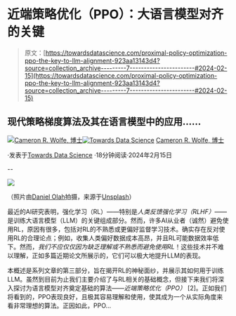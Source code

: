 # **近端策略优化（PPO）**：大语言模型对齐的关键

> 原文：[https://towardsdatascience.com/proximal-policy-optimization-ppo-the-key-to-llm-alignment-923aa13143d4?source=collection_archive---------7-----------------------#2024-02-15](https://towardsdatascience.com/proximal-policy-optimization-ppo-the-key-to-llm-alignment-923aa13143d4?source=collection_archive---------7-----------------------#2024-02-15)

## 现代策略梯度算法及其在语言模型中的应用……

[](https://wolfecameron.medium.com/?source=post_page---byline--923aa13143d4--------------------------------)[![Cameron R. Wolfe, 博士](../Images/52bb88d7cf1105501be2fae5ccbe7a03.png)](https://wolfecameron.medium.com/?source=post_page---byline--923aa13143d4--------------------------------)[](https://towardsdatascience.com/?source=post_page---byline--923aa13143d4--------------------------------)[![Towards Data Science](../Images/a6ff2676ffcc0c7aad8aaf1d79379785.png)](https://towardsdatascience.com/?source=post_page---byline--923aa13143d4--------------------------------) [Cameron R. Wolfe, 博士](https://wolfecameron.medium.com/?source=post_page---byline--923aa13143d4--------------------------------)

·发表于[Towards Data Science](https://towardsdatascience.com/?source=post_page---byline--923aa13143d4--------------------------------) ·18分钟阅读·2024年2月15日

--

![](../Images/bd5ca84ae9538a8e1d8a9539273ae459.png)

（照片由[Daniel Olah](https://unsplash.com/@danesduet?utm_content=creditCopyText&utm_medium=referral&utm_source=unsplash)拍摄，来源于[Unsplash](https://unsplash.com/photos/white-lines-on-track-field-2cHW5TKr9Vs?utm_content=creditCopyText&utm_medium=referral&utm_source=unsplash)）

最近的AI研究表明，强化学习（RL）——特别是*人类反馈强化学习（RLHF）*——是训练大语言模型（LLM）的关键组成部分。然而，许多AI从业者（诚然）避免使用RL，原因有很多，包括对RL的不熟悉或更偏好监督学习技术。确实存在反对使用RL的合理论点；例如，收集人类偏好数据成本高昂，并且RL可能数据效率低下。然而，*我们不应仅仅因为缺乏理解或不熟悉而避免使用RL*！这些技术并不难以理解，正如多篇近期论文所展示的，它们可以极大地提升LLM的表现。

本概述是系列文章的第三部分，旨在揭开RL的神秘面纱，并展示其如何用于训练LLM。虽然到目前为止我们主要介绍了与RL相关的基础概念，但接下来我们将深入探讨为语言模型对齐奠定基础的算法——*近端策略优化（PPO）* [2]。正如我们将看到的，PPO表现良好，且极其容易理解和使用，使其成为一个从实际角度来看非常理想的算法。正因如此，PPO…
